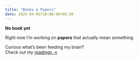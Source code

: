```yaml
---
title: "Books & Papers"
date: 2025-04-05T10:00:00+05:30
---
```



**No book yet** 

Right now I’m working on **papers** that actually mean something.

Curious what’s been feeding my brain?  
Check out my [readings →](/reading)